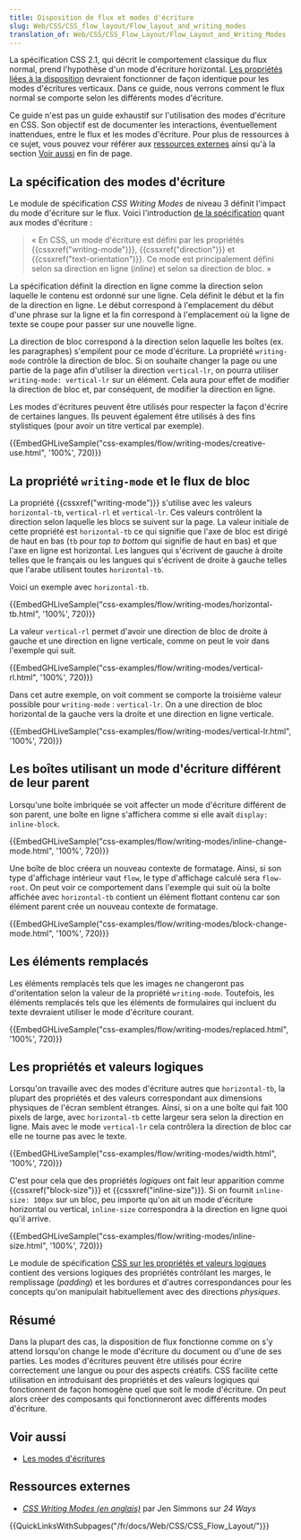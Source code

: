 ```yaml
---
title: Disposition de flux et modes d'écriture
slug: Web/CSS/CSS_flow_layout/Flow_layout_and_writing_modes
translation_of: Web/CSS/CSS_Flow_Layout/Flow_Layout_and_Writing_Modes
---
```


La spécification CSS 2.1, qui décrit le comportement classique du flux normal, prend l'hypothèse d'un mode d'écriture horizontal. [Les propriétés liées à la disposition](/fr/docs/Web/CSS/CSS_Flow_Layout/Disposition_de_bloc_en_ligne_avec_flux_normal) devraient fonctionner de façon identique pour les modes d'écritures verticaux. Dans ce guide, nous verrons comment le flux normal se comporte selon les différents modes d'écriture.

Ce guide n'est pas un guide exhaustif sur l'utilisation des modes d'écriture en CSS. Son objectif est de documenter les interactions, éventuellement inattendues, entre le flux et les modes d'écriture. Pour plus de ressources à ce sujet, vous pouvez vour référer aux [ressources externes](#Ressources_externes) ainsi qu'à la section [Voir aussi](#Voir_aussi) en fin de page.

## La spécification des modes d'écriture

Le module de spécification _CSS Writing Modes_ de niveau 3 définit l'impact du mode d'écriture sur le flux. Voici l'introduction [de la spécification](https://drafts.csswg.org/css-writing-modes-3/#text-flow) quant aux modes d'écriture :

> « En CSS, un mode d'écriture est défini par les propriétés {{cssxref("writing-mode")}}, {{cssxref("direction")}} et {{cssxref("text-orientation")}}. Ce mode est principalement défini selon sa direction en ligne (_inline_) et selon sa direction de bloc. »

La spécification définit la direction en ligne comme la direction selon laquelle le contenu est ordonné sur une ligne. Cela définit le début et la fin de la direction en ligne. Le début correspond à l'emplacement du début d'une phrase sur la ligne et la fin correspond à l'emplacement où la ligne de texte se coupe pour passer sur une nouvelle ligne.

La direction de bloc correspond à la direction selon laquelle les boîtes (ex. les paragraphes) s'empilent pour ce mode d'écriture. La propriété `writing-mode` contrôle la direction de bloc. Si on souhaite changer la page ou une partie de la page afin d'utiliser la direction `vertical-lr`, on pourra utiliser `writing-mode: vertical-lr` sur un élément. Cela aura pour effet de modifier la direction de bloc et, par conséquent, de modifier la direction en ligne.

Les modes d'écritures peuvent être utilisés pour respecter la façon d'écrire de certaines langues. Ils peuvent également être utilisés à des fins stylistiques (pour avoir un titre vertical par exemple).

{{EmbedGHLiveSample("css-examples/flow/writing-modes/creative-use.html", '100%', 720)}}

## La propriété `writing-mode` et le flux de bloc

La propriété {{cssxref("writing-mode")}} s'utilise avec les valeurs `horizontal-tb`, `vertical-rl` et `vertical-lr`. Ces valeurs contrôlent la direction selon laquelle les blocs se suivent sur la page. La valeur initiale de cette propriété est `horizontal-tb` ce qui signifie que l'axe de bloc est dirigé de haut en bas (`tb` pour _top to bottom_ qui signifie de haut en bas) et que l'axe en ligne est horizontal. Les langues qui s'écrivent de gauche à droite telles que le français ou les langues qui s'écrivent de droite à gauche telles que l'arabe utilisent toutes `horizontal-tb`.

Voici un exemple avec `horizontal-tb`.

{{EmbedGHLiveSample("css-examples/flow/writing-modes/horizontal-tb.html", '100%', 720)}}

La valeur `vertical-rl` permet d'avoir une direction de bloc de droite à gauche et une direction en ligne verticale, comme on peut le voir dans l'exemple qui suit.

{{EmbedGHLiveSample("css-examples/flow/writing-modes/vertical-rl.html", '100%', 720)}}

Dans cet autre exemple, on voit comment se comporte la troisième valeur possible pour `writing-mode` : `vertical-lr`. On a une direction de bloc horizontal de la gauche vers la droite et une direction en ligne verticale.

{{EmbedGHLiveSample("css-examples/flow/writing-modes/vertical-lr.html", '100%', 720)}}

## Les boîtes utilisant un mode d'écriture différent de leur parent

Lorsqu'une boîte imbriquée se voit affecter un mode d'écriture différent de son parent, une boîte en ligne s'affichera comme si elle avait `display: inline-block`.

{{EmbedGHLiveSample("css-examples/flow/writing-modes/inline-change-mode.html", '100%', 720)}}

Une boîte de bloc créera un nouveau contexte de formatage. Ainsi, si son type d'affichage intérieur vaut `flow`, le type d'affichage calculé sera `flow-root`. On peut voir ce comportement dans l'exemple qui suit où la boîte affichée avec `horizontal-tb` contient un élément flottant contenu car son élément parent crée un nouveau contexte de formatage.

{{EmbedGHLiveSample("css-examples/flow/writing-modes/block-change-mode.html", '100%', 720)}}

## Les éléments remplacés

Les éléments remplacés tels que les images ne changeront pas d'oritentation selon la valeur de la propriété `writing-mode`. Toutefois, les éléments remplacés tels que les éléments de formulaires qui incluent du texte devraient utiliser le mode d'écriture courant.

{{EmbedGHLiveSample("css-examples/flow/writing-modes/replaced.html", '100%', 720)}}

## Les propriétés et valeurs logiques

Lorsqu'on travaille avec des modes d'écriture autres que `horizontal-tb`, la plupart des propriétés et des valeurs correspondant aux dimensions physiques de l'écran semblent étranges. Ainsi, si on a une boîte qui fait 100 pixels de large, avec `horizontal-tb` cette largeur sera selon la direction en ligne. Mais avec le mode `vertical-lr` cela contrôlera la direction de bloc car elle ne tourne pas avec le texte.

{{EmbedGHLiveSample("css-examples/flow/writing-modes/width.html", '100%', 720)}}

C'est pour cela que des propriétés _logiques_ ont fait leur apparition comme {{cssxref("block-size")}} et {{cssxref("inline-size")}}. Si on fournit `inline-size: 100px` sur un bloc, peu importe qu'on ait un mode d'écriture horizontal ou vertical, `inline-size` correspondra à la direction en ligne quoi qu'il arrive.

{{EmbedGHLiveSample("css-examples/flow/writing-modes/inline-size.html", '100%', 720)}}

Le module de spécification [CSS sur les propriétés et valeurs logiques](/fr/docs/Web/CSS/CSS_Logical_Properties) contient des versions logiques des propriétés contrôlant les marges, le remplissage (_padding_) et les bordures et d'autres correspondances pour les concepts qu'on manipulait habituellement avec des directions _physiques_.

## Résumé

Dans la plupart des cas, la disposition de flux fonctionne comme on s'y attend lorsqu'on change le mode d'écriture du document ou d'une de ses parties. Les modes d'écritures peuvent être utilisés pour écrire correctement une langue ou pour des aspects créatifs. CSS facilite cette utilisation en introduisant des propriétés et des valeurs logiques qui fonctionnent de façon homogène quel que soit le mode d'écriture. On peut alors créer des composants qui fonctionneront avec différents modes d'écriture.

## Voir aussi

- [Les modes d'écritures](/fr/docs/Web/CSS/CSS_Writing_Modes)

## Ressources externes

- _[CSS Writing Modes (en anglais)](https://24ways.org/2016/css-writing-modes/)_ par Jen Simmons sur _24 Ways_

{{QuickLinksWithSubpages("/fr/docs/Web/CSS/CSS_Flow_Layout/")}}
